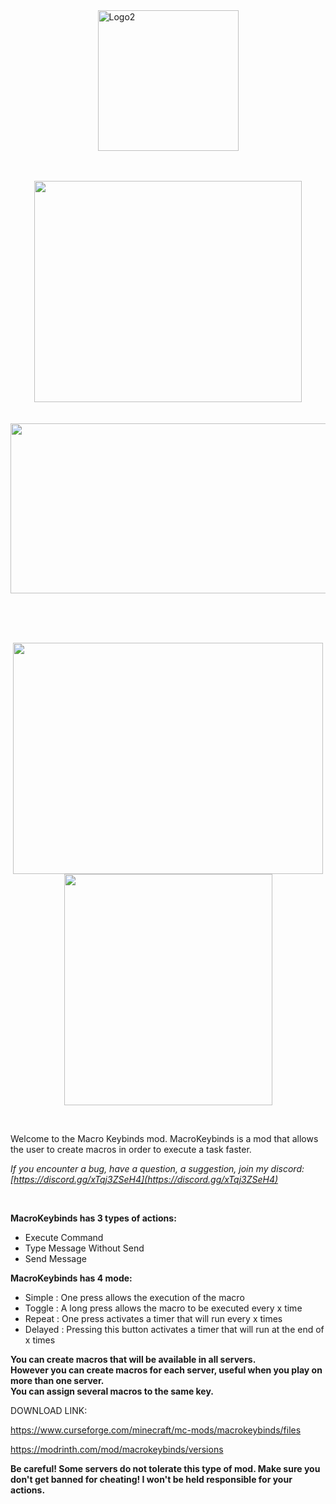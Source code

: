 <img src="https://i.imgur.com/Lsdwmcr.png" alt="Logo2" width="225" height="225" style="display: block; margin: 0 auto">

<br></br>
<img src="https://i.imgur.com/ZjUwRDb.png" width="428" height="354" style="display: block; margin: 0 auto">
<br></br>
<img src="https://i.imgur.com/Be0lpIW.png" width="526" height="272" style="display: block; margin: 0 auto">
<br></br>

  
<div>
<img src="https://i.imgur.com/UxBjFfv.png" width="496" height="370" style="display: block; margin: 0 auto">

<img src="https://i.imgur.com/eNXK4lr.png" width="333" height="370" style="display: block; margin: 0 auto">
</div>

 

Welcome to the Macro Keybinds mod. MacroKeybinds is a mod that allows the user to create macros in order to execute a task faster.


_If you encounter a bug, have a question, a suggestion, join my discord: [https://discord.gg/xTqj3ZSeH4](https://discord.gg/xTqj3ZSeH4)_

 


**__MacroKeybinds has 3 types of actions:__**


*   Execute Command
*   Type Message Without Send
*   Send Message


__**MacroKeybinds has 4 mode:**__


*   Simple : One press allows the execution of the macro
*   Toggle : A long press allows the macro to be executed every x time
*   Repeat : One press activates a timer that will run every x times
*   Delayed : Pressing this button activates a timer that will run at the end of x times




**You can create macros that will be available in all servers.**  
**However you can create macros for each server, useful when you play on more than one server.**  
**You can assign several macros to the same key.**

DOWNLOAD LINK:

https://www.curseforge.com/minecraft/mc-mods/macrokeybinds/files

https://modrinth.com/mod/macrokeybinds/versions

**Be careful! Some servers do not tolerate this type of mod. Make sure you don't get banned for cheating! I won't be held responsible for your actions.**